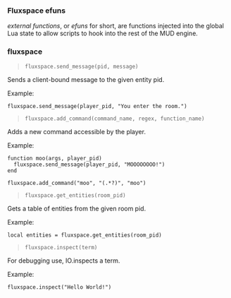 ### Fluxspace efuns

*external functions*, or *efuns* for short, are functions injected into the global Lua state
to allow scripts to hook into the rest of the MUD engine.

### fluxspace

> `fluxspace.send_message(pid, message)`

Sends a client-bound message to the given entity pid.

Example:

```
fluxspace.send_message(player_pid, "You enter the room.")
```

> `fluxspace.add_command(command_name, regex, function_name)`

Adds a new command accessible by the player.

Example:

```
function moo(args, player_pid)
  fluxspace.send_message(player_pid, "MOOOOOOOO!")
end

fluxspace.add_command("moo", "(.*?)", "moo")
```

> `fluxspace.get_entities(room_pid)`

Gets a table of entities from the given room pid.

Example:

```
local entities = fluxspace.get_entities(room_pid)
```

> `fluxspace.inspect(term)`

For debugging use, IO.inspects a term.

Example:

```
fluxspace.inspect("Hello World!")
```
